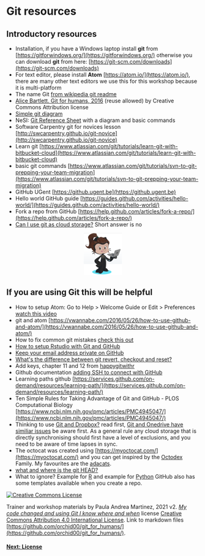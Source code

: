# Git resources

## Introductory resources
- Installation, if you have a Windows laptop install **git** from [https://gitforwindows.org/](https://gitforwindows.org/) otherwise you can download **git** from here: [https://git-scm.com/downloads](https://git-scm.com/downloads)
- For text editor, please install **Atom** [https://atom.io/](https://atom.io/), there are many other text editors we use this for this workshop because it is multi-platform
- The name Git [from wikipedia git readme](https://en.wikipedia.org/wiki/Git)
- [Alice Bartlett. Git for humans, 2016](https://speakerdeck.com/alicebartlett/git-for-humans) (reuse allowed) by Creative Commons Attribution license
- [Simple git diagram](https://www.dougmahugh.com/envisioning-github/)
- NeSI: [Git Reference Sheet](https://support.nesi.org.nz/hc/en-gb/articles/360001508515-Git-Reference-Sheet) with a diagram and basic commands
- Software Carpentry git for novices lesson [http://swcarpentry.github.io/git-novice](http://swcarpentry.github.io/git-novice)
- Learn git [https://www.atlassian.com/git/tutorials/learn-git-with-bitbucket-cloud](https://www.atlassian.com/git/tutorials/learn-git-with-bitbucket-cloud)
- basic git commands	[https://www.atlassian.com/git/tutorials/svn-to-git-prepping-your-team-migration](https://www.atlassian.com/git/tutorials/svn-to-git-prepping-your-team-migration)
- GitHub UGent [https://github.ugent.be](https://github.ugent.be)
- Hello world GitHub guide [https://guides.github.com/activities/hello-world/](https://guides.github.com/activities/hello-world/)
- Fork a repo from GitHub [https://help.github.com/articles/fork-a-repo/](https://help.github.com/articles/fork-a-repo/)
- [Can I use git as cloud storage?](https://github.community/t/can-i-use-github-as-free-unlimited-cloud-storage-or-is-this-only-with-bitbucket-possible/1574) Short answer is no

<div align="center">
  <img width="100" height="110" src="./img/myoctocat.png">
</div>

## If you are using Git this will be helpful
- How to setup Atom: Go to Help > Welcome Guide or Edit > Preferences [watch this video](https://www.youtube.com/watch?v=U5POoGSrtGg)
- git and atom [https://vwannabe.com/2016/05/26/how-to-use-github-and-atom/](https://vwannabe.com/2016/05/26/how-to-use-github-and-atom/)
- How to fix common git mistakes [check this out](https://ohshitgit.com/)
- [How to setup Rstudio with Git and GitHub](http://happygitwithr.com/rstudio-git-github.html)
- [Keep your email address private on GitHub](https://help.github.com/articles/setting-your-commit-email-address-on-github/)
- [What's the difference between git revert, checkout and reset?](https://stackoverflow.com/questions/8358035/whats-the-difference-between-git-revert-checkout-and-reset)
- Add keys, chapter 11 and 12 from [happygitwithr](http://happygitwithr.com/credential-caching.html#credential-caching)
- Github documentation [adding SSH to connect with GitHub](https://docs.github.com/en/github/authenticating-to-github/connecting-to-github-with-ssh)
- Learning paths github [https://services.github.com/on-demand/resources/learning-path/](https://services.github.com/on-demand/resources/learning-path/)
- Ten Simple Rules for Taking Advantage of Git and GitHub - PLOS Computational Biology [https://www.ncbi.nlm.nih.gov/pmc/articles/PMC4945047/](https://www.ncbi.nlm.nih.gov/pmc/articles/PMC4945047/)
- Thinking to use [Git and Dropbox?](https://github.com/anishathalye/git-remote-dropbox) read first, [Git and Onedrive have similiar issues](https://www.permikkelsen.dk/how-to-host-your-git-repository-on-onedrive.html) be aware first. As a general rule any cloud storage that is directly synchronising should first have a level of exclusions, and you need to be aware of time lapses in sync.
- The octocat was created using [https://myoctocat.com/](https://myoctocat.com/) and you can get inspired by the [Octodex](https://octodex.github.com/) Family. My favourites are the [adacats](https://octodex.github.com/images/Adacats.png). 
- [what and where is the git HEAD?](https://backlog.com/git-tutorial/using-branches/git-switch-branches/)
- What to ignore? Example for [R](https://www.toptal.com/developers/gitignore/api/r) and example for [Python](https://www.toptal.com/developers/gitignore/api/python) GitHub also has some templates available when you create a repo.



[![Creative Commons License](https://i.creativecommons.org/l/by/4.0/88x31.png)](http://creativecommons.org/licenses/by/4.0/)

 Trainer and workshop materials by Paula Andrea Martinez, 2021 v2. *[My code changed and using Git I know where and when](https://orchid00.github.io/git_for_humans/)* license [Creative Commons Attribution 4.0 International License](http://creativecommons.org/licenses/by/4.0/). Link to markdown files [https://github.com/orchid00/git_for_humans/](https://github.com/orchid00/git_for_humans/).

#### [Next: License](./LICENSE.md)

